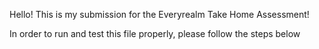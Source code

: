 Hello! This is my submission for the Everyrealm Take Home Assessment!

In order to run and test this file properly, please follow the steps below
